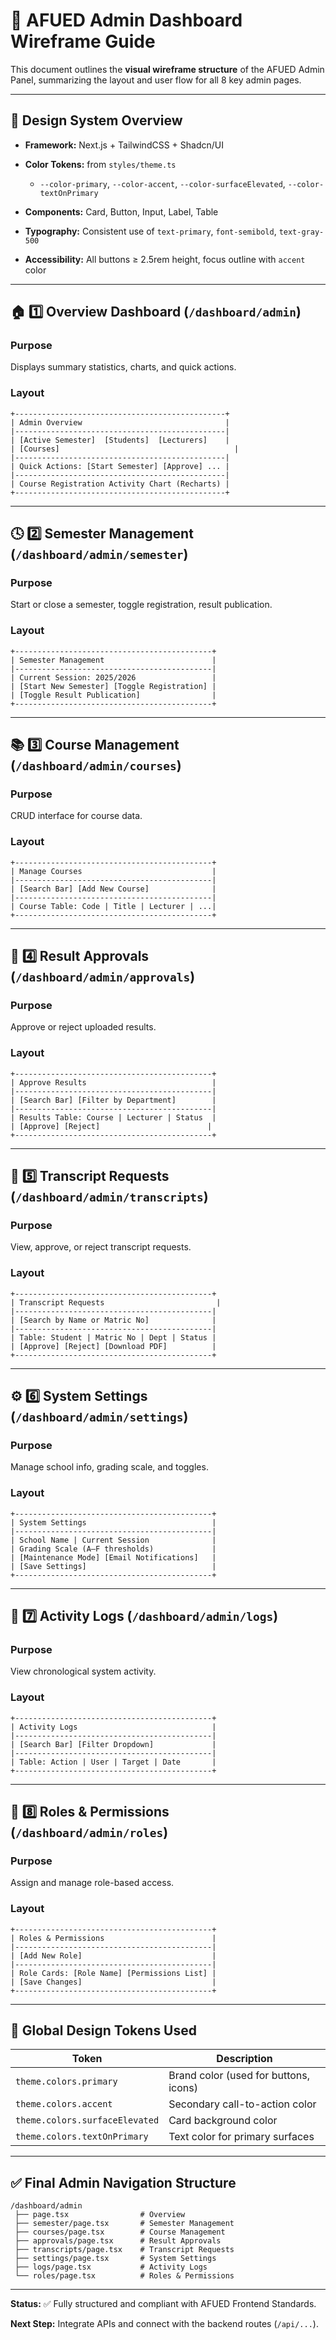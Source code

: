 # 🧭 AFUED Admin Dashboard Wireframe Guide

This document outlines the **visual wireframe structure** of the AFUED Admin Panel, summarizing the layout and user flow for all 8 key admin pages.

---

## 🎨 Design System Overview

* **Framework:** Next.js + TailwindCSS + Shadcn/UI
* **Color Tokens:** from `styles/theme.ts`

  * `--color-primary`, `--color-accent`, `--color-surfaceElevated`, `--color-textOnPrimary`
* **Components:** Card, Button, Input, Label, Table
* **Typography:** Consistent use of `text-primary`, `font-semibold`, `text-gray-500`
* **Accessibility:** All buttons ≥ 2.5rem height, focus outline with `accent` color

---

## 🏠 1️⃣ Overview Dashboard (`/dashboard/admin`)

### Purpose

Displays summary statistics, charts, and quick actions.

### Layout

```
+-----------------------------------------------+
| Admin Overview                                |
|-----------------------------------------------|
| [Active Semester]  [Students]  [Lecturers]    |
| [Courses]                                       |
|-----------------------------------------------|
| Quick Actions: [Start Semester] [Approve] ... |
|-----------------------------------------------|
| Course Registration Activity Chart (Recharts) |
+-----------------------------------------------+
```

---

## 🕓 2️⃣ Semester Management (`/dashboard/admin/semester`)

### Purpose

Start or close a semester, toggle registration, result publication.

### Layout

```
+--------------------------------------------+
| Semester Management                        |
|--------------------------------------------|
| Current Session: 2025/2026                 |
| [Start New Semester] [Toggle Registration] |
| [Toggle Result Publication]                |
+--------------------------------------------+
```

---

## 📚 3️⃣ Course Management (`/dashboard/admin/courses`)

### Purpose

CRUD interface for course data.

### Layout

```
+--------------------------------------------+
| Manage Courses                             |
|--------------------------------------------|
| [Search Bar] [Add New Course]              |
|--------------------------------------------|
| Course Table: Code | Title | Lecturer | ...|
+--------------------------------------------+
```

---

## 🧾 4️⃣ Result Approvals (`/dashboard/admin/approvals`)

### Purpose

Approve or reject uploaded results.

### Layout

```
+--------------------------------------------+
| Approve Results                            |
|--------------------------------------------|
| [Search Bar] [Filter by Department]        |
|--------------------------------------------|
| Results Table: Course | Lecturer | Status  |
| [Approve] [Reject]                        |
+--------------------------------------------+
```

---

## 🧠 5️⃣ Transcript Requests (`/dashboard/admin/transcripts`)

### Purpose

View, approve, or reject transcript requests.

### Layout

```
+--------------------------------------------+
| Transcript Requests                         |
|--------------------------------------------|
| [Search by Name or Matric No]              |
|--------------------------------------------|
| Table: Student | Matric No | Dept | Status |
| [Approve] [Reject] [Download PDF]          |
+--------------------------------------------+
```

---

## ⚙️ 6️⃣ System Settings (`/dashboard/admin/settings`)

### Purpose

Manage school info, grading scale, and toggles.

### Layout

```
+--------------------------------------------+
| System Settings                            |
|--------------------------------------------|
| School Name | Current Session              |
| Grading Scale (A–F thresholds)             |
| [Maintenance Mode] [Email Notifications]   |
| [Save Settings]                            |
+--------------------------------------------+
```

---

## 🧩 7️⃣ Activity Logs (`/dashboard/admin/logs`)

### Purpose

View chronological system activity.

### Layout

```
+--------------------------------------------+
| Activity Logs                              |
|--------------------------------------------|
| [Search Bar] [Filter Dropdown]             |
|--------------------------------------------|
| Table: Action | User | Target | Date       |
+--------------------------------------------+
```

---

## 🔐 8️⃣ Roles & Permissions (`/dashboard/admin/roles`)

### Purpose

Assign and manage role-based access.

### Layout

```
+--------------------------------------------+
| Roles & Permissions                        |
|--------------------------------------------|
| [Add New Role]                             |
|--------------------------------------------|
| Role Cards: [Role Name] [Permissions List] |
| [Save Changes]                             |
+--------------------------------------------+
```

---

## 🌈 Global Design Tokens Used

| Token                          | Description                           |
| ------------------------------ | ------------------------------------- |
| `theme.colors.primary`         | Brand color (used for buttons, icons) |
| `theme.colors.accent`          | Secondary call-to-action color        |
| `theme.colors.surfaceElevated` | Card background color                 |
| `theme.colors.textOnPrimary`   | Text color for primary surfaces       |

---

## ✅ Final Admin Navigation Structure

```
/dashboard/admin
 ├── page.tsx                # Overview
 ├── semester/page.tsx       # Semester Management
 ├── courses/page.tsx        # Course Management
 ├── approvals/page.tsx      # Result Approvals
 ├── transcripts/page.tsx    # Transcript Requests
 ├── settings/page.tsx       # System Settings
 ├── logs/page.tsx           # Activity Logs
 └── roles/page.tsx          # Roles & Permissions
```

---

**Status:** ✅ Fully structured and compliant with AFUED Frontend Standards.

**Next Step:** Integrate APIs and connect with the backend routes (`/api/...`).
